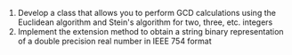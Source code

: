 1. Develop a class that allows you to perform GCD calculations using the Euclidean algorithm and Stein's algorithm  for two, three, etc. integers
2. Implement the extension method to obtain a string binary representation of a double precision real number in IEEE 754 format
